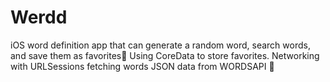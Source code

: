 # Werdd
iOS word definition app that can generate a random word, search words, and save them as favorites💟 Using CoreData to store favorites. Networking with URLSessions fetching words JSON data from WORDSAPI 📙
